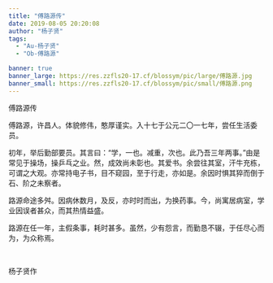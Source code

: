 ```yaml
---
title: "傅路源传"
date: 2019-08-05 20:20:08
author: "杨子贤"
tags: 
  - "Au-杨子贤"
  - "Ob-傅路源"

banner: true
banner_large: https://res.zzfls20-17.cf/blossym/pic/large/傅路源.jpg
banner_small: https://res.zzfls20-17.cf/blossym/pic/small/傅路源.png
---
```


<p>傅路源传</p>
<p>傅路源，许昌人。体貌修伟，憨厚谨实。入十七于公元二〇一七年，尝任生活委员。</p>
<p>初年，举后勤部要员。其言曰：&ldquo;学，一也。减重，次也。此乃吾三年两事。&rdquo;由是常见于操场，操乒乓之业。然，成效尚未彰也。其爱书。余尝往其室，汗牛充栋，可谓之大观。亦常持电子书，目不窥园，至于行走，亦如是。余因时惧其猝而倒于石、阶之未察者。</p>
<p>路源命途多舛。因病休数月，及反，亦时时而出，为换药事。今，尚寓居病室，学业因误者甚众，而其热情益盛。</p>
<p>路源在任一年，主假条事，耗时甚多。虽然，少有怨言，而勤恳不辍，于任尽心而为，为众称焉。</p>
<p>&nbsp;</p>
<p>杨子贤作</p>